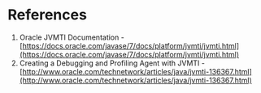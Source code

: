 # References

1. Oracle JVMTI Documentation - [https://docs.oracle.com/javase/7/docs/platform/jvmti/jvmti.html](https://docs.oracle.com/javase/7/docs/platform/jvmti/jvmti.html)
2. Creating a Debugging and Profiling Agent with JVMTI - [http://www.oracle.com/technetwork/articles/java/jvmti-136367.html](http://www.oracle.com/technetwork/articles/java/jvmti-136367.html)



